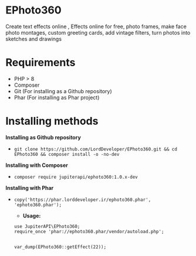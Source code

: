 # EPhoto360
Create text effects online , Effects online for free, photo frames, make face photo montages, custom greeting cards, add vintage filters, turn photos into sketches and drawings

# Requirements
- PHP > 8
- Composer
- Git (For installing as a Github repository)
- Phar (For installing as Phar project)

# Installing methods

**Installing as Github repository**
- ```git clone https://github.com/LordDeveloper/EPhoto360.git && cd EPhoto360 && composer install -o -no-dev```

**Installing with Composer**
- ```composer require jupiterapi/ephoto360:1.0.x-dev```

**Installing with Phar**
- ```copy('https://phar.lorddeveloper.ir/ephoto360.phar', 'ephoto360.phar');```

  - **Usage:**
  
  ```<?php
  use JupiterAPI\EPhoto360;
  require_once 'phar://ephoto360.phar/vendor/autoload.php';
  
  
  var_dump(EPhoto360::getEffect(22));

